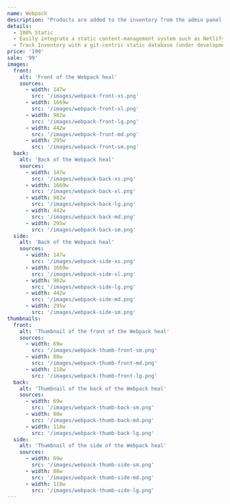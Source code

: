 ```yaml
---
name: Webpack
description: "Products are added to the inventory from the admin panel. You can access this from the gocommerce.com/admin page. Check it out to learn more.\_"
details:
  - 100% Static
  - Easily integrate a static content-management system such as Netlify-CMS
  - Track Inventory with a git-centric static database (under development)
price: '199'
sale: '99'
images:
  front:
    alt: 'Front of the Webpack heal'
    sources:
      - width: 147w
        src: '/images/webpack-front-xs.png'
      - width: 1669w
        src: '/images/webpack-front-xl.png'
      - width: 982w
        src: '/images/webpack-front-lg.png'
      - width: 442w
        src: '/images/webpack-front-md.png'
      - width: 295w
        src: '/images/webpack-front-sm.png'
  back:
    alt: 'Back of the Webpack heal'
    sources:
      - width: 147w
        src: '/images/webpack-back-xs.png'
      - width: 1669w
        src: '/images/webpack-back-xl.png'
      - width: 982w
        src: '/images/webpack-back-lg.png'
      - width: 442w
        src: '/images/webpack-back-md.png'
      - width: 295w
        src: '/images/webpack-back-sm.png'
  side:
    alt: 'Back of the Webpack heal'
    sources:
      - width: 147w
        src: '/images/webpack-side-xs.png'
      - width: 1669w
        src: '/images/webpack-side-xl.png'
      - width: 982w
        src: '/images/webpack-side-lg.png'
      - width: 442w
        src: '/images/webpack-side-md.png'
      - width: 295w
        src: '/images/webpack-side-sm.png'
thumbnails:
  front:
    alt: 'Thumbnail of the front of the Webpack heal'
    sources:
      - width: 69w
        src: '/images/webpack-thumb-front-sm.png'
      - width: 88w
        src: '/images/webpack-thumb-front-md.png'
      - width: 118w
        src: '/images/webpack-thumb-front-lg.png'
  back:
    alt: 'Thumbnail of the back of the Webpack heal'
    sources:
      - width: 69w
        src: '/images/webpack-thumb-back-sm.png'
      - width: 88w
        src: '/images/webpack-thumb-back-md.png'
      - width: 118w
        src: '/images/webpack-thumb-back-lg.png'
  side:
    alt: 'Thumbnail of the side of the Webpack heal'
    sources:
      - width: 69w
        src: '/images/webpack-thumb-side-sm.png'
      - width: 88w
        src: '/images/webpack-thumb-side-md.png'
      - width: 118w
        src: '/images/webpack-thumb-side-lg.png'
---
```

